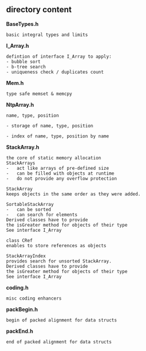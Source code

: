 ## directory content

**BaseTypes.h**
```
basic integral types and limits
```

**I_Array.h**
```
defintion of interface I_Array to apply:
- bubble sort
- b-tree search
- uniqueness check / duplicates count
```

**Mem.h**
```
type safe memset & memcpy
```

**NtpArray.h**
```
name, type, position

- storage of name, type, position

- index of name, type, position by name
```

**StackArray.h**
```
the core of static memory allocation
StackArrays
-   act like arrays of pre-defined size
-   can be filled with objects at runtime
-   do not provide any overflow protection

StackArray
keeps objects in the same order as they were added.

SortableStackArray
-   can be sorted
-   can search for elements
Derived classes have to provide
the isGreater method for objects of their type
See interface I_Array

class CRef
enables to store references as objects

StackArrayIndex
provides search for unsorted StackArray.
Derived classes have to provide
the isGreater method for objects of their type
See interface I_Array
```

**coding.h**
```
misc coding enhancers
```

**packBegin.h**
```
begin of packed alignment for data structs
```

**packEnd.h**
```
end of packed alignment for data structs
```
